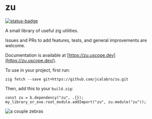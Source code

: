 # zu

[![status-badge](https://ci.uscope.dev/api/badges/3/status.svg)](https://ci.uscope.dev/repos/3)

A small library of useful zig utilities.

Issues and PRs to add features, tests, and general improvements are welcome.

Documentation is available at [https://zu.uscope.dev](https://zu.uscope.dev/).

To use in your project, first run:

```
zig fetch --save git+https://github.com/jcalabro/zu.git
```

Then, add this to your `build.zig`:

```zig
const zu = b.dependency("zu", .{});
my_library_or_exe.root_module.addImport("zu", zu.module("zu"));
```

<img src="https://github.com/user-attachments/assets/9df9e9fa-503e-4314-8a3d-ff8e0b1b5a35" alt="a couple zebras">
